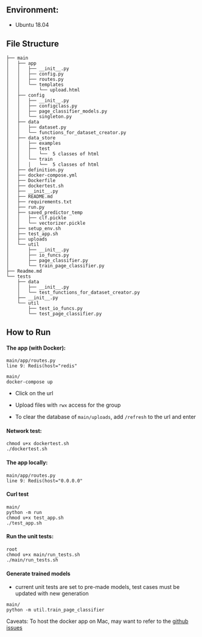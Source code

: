 ## Environment:
- Ubuntu 18.04

## File Structure
```
├── main
│   ├── app
│   │   ├── __init__.py
│   │   ├── config.py
│   │   ├── routes.py
│   │   └── templates
│   │       └── upload.html
│   ├── config
│   │   ├── __init__.py
│   │   ├── configclass.py
│   │   ├── page_classifier_models.py
│   │   └── singleton.py
│   ├── data
│   │   ├── dataset.py
│   │   └── functions_for_dataset_creator.py
│   ├── data_store
│   │   ├── examples
│   │   ├── test
│   │   │   └──  5 classes of html
│   │   └── train
│   │   │   └──  5 classes of html
│   ├── definition.py
│   ├── docker-compose.yml
│   ├── Dockerfile
│   ├── dockertest.sh
│   ├── __init__.py
│   ├── README.md
│   ├── requirements.txt
│   ├── run.py
│   ├── saved_predictor_temp
│   │   ├── clf.pickle
│   │   └── vectorizer.pickle
│   ├── setup_env.sh
│   ├── test_app.sh
│   ├── uploads
│   └── util
│       ├── __init__.py
│       ├── io_funcs.py
│       ├── page_classifier.py
│       └── train_page_classifier.py
├── Readme.md
└── tests
    ├── data
    │   ├── __init__.py
    │   └── test_functions_for_dataset_creator.py
    ├── __init__.py
    └── util
        ├── test_io_funcs.py
        └── test_page_classifier.py
```

## How to Run 

#### The app (with Docker):
```
main/app/routes.py
line 9: Redis(host="redis"
```
```
main/
docker-compose up
```
- Click on the url

- Upload files with `rwx` access for the group

- To clear the database of `main/uploads`, add `/refresh` to the url and enter

#### Network test:
```
chmod u+x dockertest.sh
./dockertest.sh
```

#### The app locally:

```
main/app/routes.py
line 9: Redis(host="0.0.0.0"
```

#### Curl test

```
main/
python -m run
chmod u+x test_app.sh
./test_app.sh
```

#### Run the unit tests:
```
root
chmod u+x main/run_tests.sh
./main/run_tests.sh
```

#### Generate trained models

* current unit tests are set to pre-made models, test cases must be updated with new generation
```
main/
python -m util.train_page_classifier
```

Caveats:
To host the docker app on Mac, may want to refer to the [github issues](https://github.com/docker/for-mac/issues/2670)